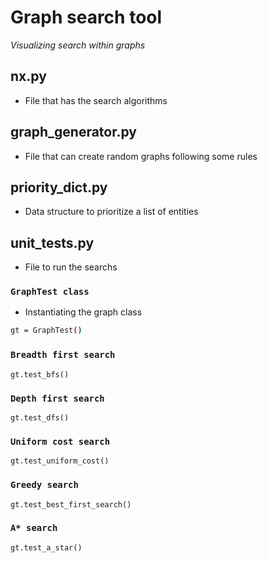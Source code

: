 # Graph search tool
_Visualizing search within graphs_

## nx.py
- File that has the search algorithms

## graph_generator.py
- File that can create random graphs following some rules

## priority_dict.py
- Data structure to prioritize a list of entities

## unit_tests.py
- File to run the searchs

### `GraphTest class`


- Instantiating the graph class

```sh
gt = GraphTest()
```

### `Breadth first search`
```
gt.test_bfs()
```
### `Depth first search`
```
gt.test_dfs()
```

### `Uniform cost search`
```
gt.test_uniform_cost()
```

### `Greedy search`
```
gt.test_best_first_search()
```

### `A* search`
```
gt.test_a_star()
```